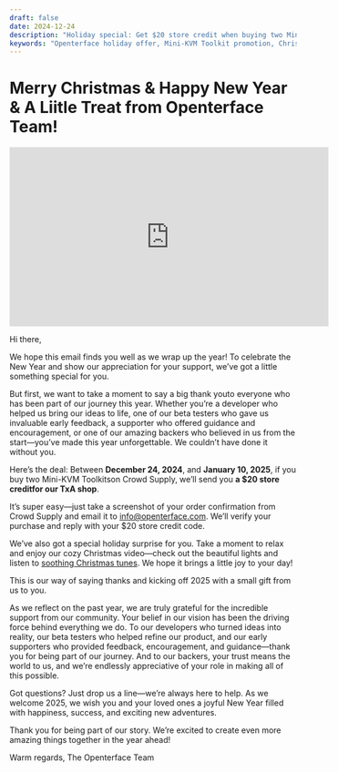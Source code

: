 ```yaml
---
draft: false
date: 2024-12-24
description: "Holiday special: Get $20 store credit when buying two Mini-KVM Toolkits! Celebrate Christmas and New Year with Openterface's special offer, running Dec 24 - Jan 10. Plus: enjoy our festive Christmas video and year-end message."
keywords: "Openterface holiday offer, Mini-KVM Toolkit promotion, Christmas special, tech holiday deals, $20 store credit, New Year tech offer, Crowd Supply promotion, TxA shop credit, holiday tech sale, Christmas 2024, tech gifts, Mini-KVM bundle, year-end offer"
---
```


# Merry Christmas & Happy New Year & A Liitle Treat from Openterface Team!

<iframe width="560" height="315" loading="lazy" src="https://www.youtube.com/embed/wEWAhXCXQ1E?si=RU4QVXxP_Fi6WAu_" title="YouTube video player" frameborder="0" allow="accelerometer; autoplay; clipboard-write; encrypted-media; gyroscope; picture-in-picture; web-share" referrerpolicy="strict-origin-when-cross-origin" allowfullscreen></iframe>

Hi there,

We hope this email finds you well as we wrap up the year! To celebrate the New Year and show our appreciation for your support, we’ve got a little something special for you.

But first, we want to take a moment to say a big thank youto everyone who has been part of our journey this year. Whether you’re a developer who helped us bring our ideas to life, one of our beta testers who gave us invaluable early feedback, a supporter who offered guidance and encouragement, or one of our amazing backers who believed in us from the start—you’ve made this year unforgettable. We couldn’t have done it without you.

Here’s the deal:
Between **December 24, 2024**, and **January 10, 2025**, if you buy two Mini-KVM Toolkitson Crowd Supply, we’ll send you **a $20 store creditfor our TxA shop**.

It’s super easy—just take a screenshot of your order confirmation from Crowd Supply and email it to [info@openterface.com](mailto:info@openterface.com). We’ll verify your purchase and reply with your $20 store credit code.

We’ve also got a special holiday surprise for you. Take a moment to relax and enjoy our cozy Christmas video—check out the beautiful lights and listen to [soothing Christmas tunes](https://www.youtube.com/watch?v=wEWAhXCXQ1E). We hope it brings a little joy to your day!

This is our way of saying thanks and kicking off 2025 with a small gift from us to you.

As we reflect on the past year, we are truly grateful for the incredible support from our community. Your belief in our vision has been the driving force behind everything we do. To our developers who turned ideas into reality, our beta testers who helped refine our product, and our early supporters who provided feedback, encouragement, and guidance—thank you for being part of our journey. And to our backers, your trust means the world to us, and we’re endlessly appreciative of your role in making all of this possible.

Got questions? Just drop us a line—we’re always here to help. As we welcome 2025, we wish you and your loved ones a joyful New Year filled with happiness, success, and exciting new adventures.

Thank you for being part of our story. We’re excited to create even more amazing things together in the year ahead!

Warm regards,
The Openterface Team